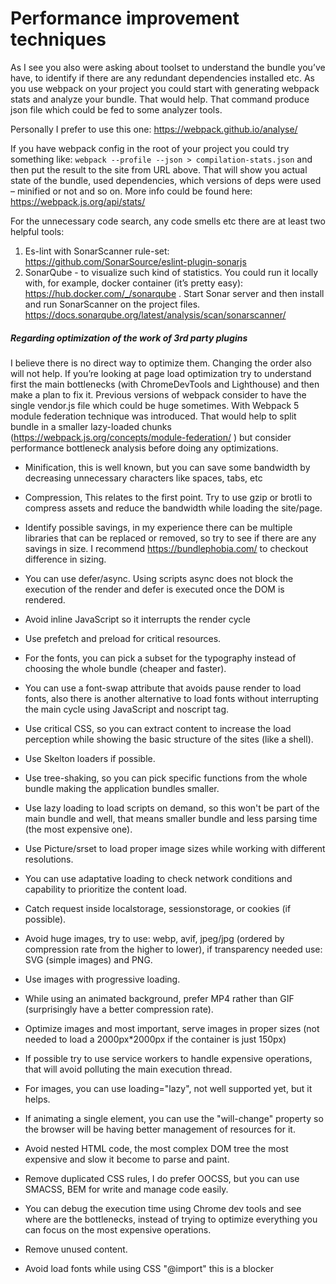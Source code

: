 # Performance improvement techniques

As I see you also were asking about toolset to understand the bundle you’ve have, to identify if there are any redundant dependencies installed etc.
As you use webpack on your project you could start with generating webpack stats and analyze your bundle.
That would help. That command produce json file which could be fed to some analyzer tools. 

Personally I prefer to use  this one: https://webpack.github.io/analyse/ 

If you have webpack config in the root of your project you could try something like: 
`webpack --profile --json > compilation-stats.json` and then put the result to the site from URL above. 
That will show you actual state of the bundle, used dependencies, which versions of deps were used – minified or not and so on.
More info could be found here: https://webpack.js.org/api/stats/ 

  

For the unnecessary code search, any code smells etc there are at least two helpful tools: 

1. Es-lint with SonarScanner rule-set: https://github.com/SonarSource/eslint-plugin-sonarjs 
2. SonarQube - to visualize such kind of statistics. You could run it locally with, for example, docker container (it’s pretty easy): https://hub.docker.com/_/sonarqube . 
  Start Sonar server and then install and run SonarScanner on the project files. https://docs.sonarqube.org/latest/analysis/scan/sonarscanner/   

  
##### Regarding optimization of the work of 3rd party plugins
I believe there is no direct way to optimize them. Changing the order also will not help. 
If you’re looking at page load optimization try to understand first the main bottlenecks (with ChromeDevTools and Lighthouse) and then make a plan to fix it.
Previous versions of webpack consider to have the single vendor.js file which could be huge sometimes.
With Webpack 5 module federation technique was introduced.
That would help to split bundle in a smaller lazy-loaded chunks (https://webpack.js.org/concepts/module-federation/ ) but consider performance bottleneck analysis before doing any optimizations. 

- Minification, this is well known, but you can save some bandwidth by decreasing unnecessary characters like spaces, tabs, etc 

- Compression, This relates to the first point. Try to use gzip or brotli to compress assets and reduce the bandwidth while loading the site/page. 

- Identify possible savings, in my experience there can be multiple libraries that can be replaced or removed, so try to see if there are any savings in size. I recommend https://bundlephobia.com/ to checkout difference in sizing. 

- You can use defer/async. Using scripts async does not block the execution of the render and defer is executed once the DOM is rendered. 

- Avoid inline JavaScript so it interrupts the render cycle 

- Use prefetch and preload for critical resources. 

- For the fonts, you can pick a subset for the typography instead of choosing the whole bundle (cheaper and faster). 

- You can use a font-swap attribute that avoids pause render to load fonts, also there is another alternative to load fonts without interrupting the main cycle using JavaScript and noscript tag. 

- Use critical CSS, so you can extract content to increase the load perception while showing the basic structure of the sites (like a shell). 

- Use Skelton loaders if possible. 

- Use tree-shaking, so you can pick specific functions from the whole bundle making the application bundles smaller. 

- Use lazy loading to load scripts on demand, so this won't be part of the main bundle and well, that means smaller bundle and less parsing time (the most expensive one). 

- Use Picture/srset to load proper image sizes while working with different resolutions. 

- You can use adaptative loading to check network conditions and capability to prioritize the content load. 

- Catch request inside localstorage, sessionstorage, or cookies (if possible). 

- Avoid huge images, try to use: webp, avif, jpeg/jpg (ordered by compression rate from the higher to lower), if transparency needed use: SVG (simple images) and PNG. 

- Use images with progressive loading. 

- While using an animated background, prefer MP4 rather than GIF (surprisingly have a better compression rate). 

- Optimize images and most important, serve images in proper sizes (not needed to load a 2000px*2000px if the container is just 150px) 

- If possible try to use service workers to handle expensive operations, that will avoid polluting the main execution thread. 

- For images, you can use loading="lazy", not well supported yet, but it helps. 

- If animating a single element, you can use the "will-change" property so the browser will be having better management of resources for it. 

- Avoid nested HTML code, the most complex DOM tree the most expensive and slow it become to parse and paint. 

- Remove duplicated CSS rules, I do prefer OOCSS, but you can use SMACSS, BEM for write and manage code easily. 

- You can debug the execution time using Chrome dev tools and see where are the bottlenecks, instead of trying to optimize everything you can focus on the most expensive operations. 

- Remove unused content. 

- Avoid load fonts while using CSS "@import" this is a blocker 
